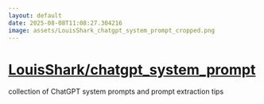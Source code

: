 ```yaml
---
layout: default
date: 2025-08-08T11:08:27.304216
image: assets/LouisShark_chatgpt_system_prompt_cropped.png
---
```


# [LouisShark/chatgpt_system_prompt](https://github.com/LouisShark/chatgpt_system_prompt)

collection of ChatGPT system prompts and prompt extraction tips
